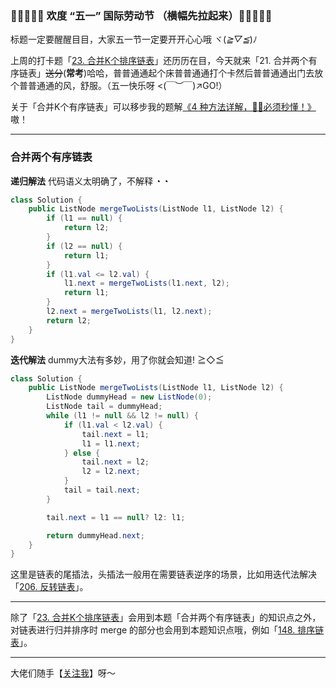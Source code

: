 
### 🎉🎉🎉🎉🎉 欢度 “五一” 国际劳动节 （横幅先拉起来）🎉🎉🎉🎉🎉
标题一定要醒醒目目，大家五一节一定要开开心心哦 ヾ(*≧▽≦*)ﾉ

上周的打卡题「[23. 合并K个排序链表](https://leetcode-cn.com/problems/merge-k-sorted-lists/)」还历历在目，今天就来「21. 合并两个有序链表」~~送分~~(**常考**)哈哈，普普通通起个床普普通通打个卡然后普普通通出门去放个普普通通的风，舒服。（五一快乐呀 <(￣︶￣)↗GO!）

关于「合并K个有序链表」可以移步我的题解[《4 种方法详解，🤷‍♀️必须秒懂！》](https://leetcode-cn.com/problems/merge-k-sorted-lists/solution/4-chong-fang-fa-xiang-jie-bi-xu-miao-dong-by-sweet/)嗷！

---

### 合并两个有序链表

**递归解法**
代码语义太明确了，不解释 ◔ ◔
``` Java
class Solution {
    public ListNode mergeTwoLists(ListNode l1, ListNode l2) {
        if (l1 == null) {
            return l2;
        }
        if (l2 == null) {
            return l1;
        }
        if (l1.val <= l2.val) {
            l1.next = mergeTwoLists(l1.next, l2);
            return l1;
        }
        l2.next = mergeTwoLists(l1, l2.next);
        return l2;
    }
}
```

**迭代解法**
dummy大法有多妙，用了你就会知道! ≧◇≦
``` Java
class Solution {
    public ListNode mergeTwoLists(ListNode l1, ListNode l2) {
        ListNode dummyHead = new ListNode(0);
        ListNode tail = dummyHead;
        while (l1 != null && l2 != null) {
            if (l1.val < l2.val) {
                tail.next = l1;
                l1 = l1.next;
            } else {
                tail.next = l2;
                l2 = l2.next;
            }
            tail = tail.next;
        }

        tail.next = l1 == null? l2: l1;

        return dummyHead.next;
    }
}
```
这里是链表的尾插法，头插法一般用在需要链表逆序的场景，比如用迭代法解决「[206. 反转链表](https://leetcode-cn.com/problems/reverse-linked-list/)」。


---

除了「[23. 合并K个排序链表](https://leetcode-cn.com/problems/merge-k-sorted-lists/)」会用到本题「合并两个有序链表」的知识点之外，对链表进行归并排序时 merge 的部分也会用到本题知识点哦，例如「[148. 排序链表](https://leetcode-cn.com/problems/sort-list/)」。

---

大佬们随手【[关注我](https://leetcode-cn.com/u/sweetiee/)】呀～


